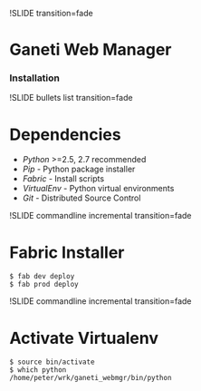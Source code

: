 !SLIDE transition=fade

# Ganeti Web Manager
### Installation

!SLIDE bullets list transition=fade

# Dependencies
* *Python* >=2.5, 2.7 recommended
* *Pip* - Python package installer
* *Fabric* - Install scripts
* *VirtualEnv* - Python virtual environments
* *Git* - Distributed Source Control


!SLIDE commandline incremental transition=fade

# Fabric Installer

    $ fab dev deploy
    $ fab prod deploy


!SLIDE commandline incremental transition=fade

# Activate Virtualenv

    $ source bin/activate 
    $ which python
    /home/peter/wrk/ganeti_webmgr/bin/python
